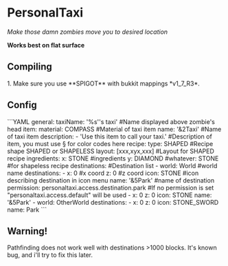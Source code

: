 <h1>PersonalTaxi</h1>

<p><i>Make those damn zombies move you to desired location</i></p>
<p><b>Works best on flat surface</b></p>

<h2> Compiling</h2>
1. Make sure you use **SPIGOT** with bukkit mappings *v1_7_R3*.

<h2> Config</h2>
```YAML
general:
    taxiName: '%s''s taxi' #Name displayed above zombie's head
    item:
        material: COMPASS #Material of taxi item
        name: '&2Taxi' #Name of taxi item
        description:
        - 'Use this item to call your taxi.' #Description of item, you must use § for color codes here
        recipe:
            type: SHAPED #Recipe shape SHAPED or SHAPELESS
            layout: [xxx,xyx,xxx] #Layout for SHAPED recipe
            ingredients:
                x: STONE #ingredients
                y: DIAMOND
                #whatever: STONE #for shapeless recipe
destinations: #Destination list
- world: World #world name
  destinations:
  - x: 0 #x coord
    z: 0 #z coord
    icon: STONE #icon describing destination in icon menu
    name: '&5Park' #name of destination
    permission: personaltaxi.access.destination.park #If no permission is set "personaltaxi.access.default" will be used
  - x: 0
    z: 0
    icon: STONE
    name: '&5Park'
- world: OtherWorld
  destinations:
  - x: 0
    z: 0
    icon: STONE_SWORD
    name: Park
```

<h2>Warning!</h2>
<p>Pathfinding does not work well with destinations >1000 blocks.
It's known bug, and i'll try to fix this later.</p>
